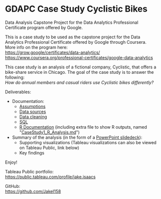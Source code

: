 # GDAPC Case Study Cyclistic Bikes
Data Analysis Capstone Project for the Data Analytics Professional Certificate program offered by Google.<br />

This is a case study to be used as the capstone project for the Data Analytics Professional Certificate offered by Google through Coursera. More info on the program here:<br />
https://grow.google/certificates/data-analytics/<br />
https://www.coursera.org/professional-certificates/google-data-analytics

This case study is an analysis of a fictional company, Cyclistic, that offers a bike-share service in Chicago. The goal of the case study is to answer the following:<br />
*How do annual members and casual riders use Cyclistic bikes differently?*<br />

Deliverables:<br />
- Documentation:
  - [Assumptions](https://github.com/JakeI158/GDAPC_CaseStudy_CyclisticBikes/blob/main/Assumptions.md)
  - [Data sources](https://github.com/JakeI158/GDAPC_CaseStudy_CyclisticBikes/blob/main/Data_Sources.md)
  - [Data cleaning](https://github.com/JakeI158/GDAPC_CaseStudy_CyclisticBikes/blob/main/Data_Cleaning.md)
  - [SQL](https://github.com/JakeI158/GDAPC_CaseStudy_CyclisticBikes/blob/main/SQL_Queries.md)
  - [R Documentation](https://github.com/JakeI158/GDAPC_CaseStudy_CyclisticBikes/blob/main/R_Documentation.md) (including extra file to show R outputs, named "[CaseStudy1_R_Analysis.md](https://github.com/JakeI158/GDAPC_CaseStudy_CyclisticBikes/blob/main/CaseStudy1_R_Analysis.md)")
- Summary of the analysis (in the form of a [PowerPoint slidedeck](https://github.com/JakeI158/GDAPC_CaseStudy_CyclisticBikes/blob/main/Cyclistic_BikeShare_CaseStudy.pptx)):
  - Supporting visualizations (Tableau visualizations can also be viewed on Tableau Public, link below)
  - Key findings

Enjoy!

Tableau Public portfolio:<br />
https://public.tableau.com/profile/jake.isaacs

GitHub:<br />
https://github.com/JakeI158
